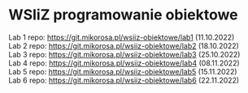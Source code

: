 # WSIiZ programowanie obiektowe

Lab 1 repo: https://git.mikorosa.pl/wsiiz-obiektowe/lab1 (11.10.2022)\
Lab 2 repo: https://git.mikorosa.pl/wsiiz-obiektowe/lab2 (18.10.2022)\
Lab 3 repo: https://git.mikorosa.pl/wsiiz-obiektowe/lab3 (25.10.2022)\
Lab 4 repo: https://git.mikorosa.pl/wsiiz-obiektowe/lab4 (08.11.2022)\
Lab 5 repo: https://git.mikorosa.pl/wsiiz-obiektowe/lab5 (15.11.2022)\
Lab 6 repo: https://git.mikorosa.pl/wsiiz-obiektowe/lab6 (22.11.2022)
